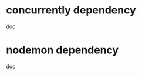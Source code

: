 # concurrently dependency

[doc](https://www.npmjs.com/package/concurrently)

# nodemon dependency

[doc](https://github.com/remy/nodemon)

